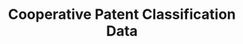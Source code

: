 ---
bigquery: https://console.cloud.google.com/bigquery?p=patents-public-data&d=cpc&page=dataset
citation: '“Cooperative Patent Classification” by the EPO and USPTO, for public use. '
contributors: EPO, USPTO
cost: None
description: Cooperative Patent Classification Data contains the scheme and definitions
  of the Cooperative Patent Classification system for classifying patent documents.
  The CPC is the result of a partnership between the EPO and the USPTO in their joint
  effort to develop a common, internationally compatible classification system for
  technical documents, in particular patent publications, which will be used by both
  offices in the patent granting process
documentation: https://www.cooperativepatentclassification.org/cpcSchemeAndDefinitions
last_edit: 04/05/2022, 09:45:37
location: https://www.cooperativepatentclassification.org/index
maintained_by: USPTO, EPO
schema_fields:
- title_full
- synonyms
- date_revised
- additional_only
- ipcConcordant
- ipc_concordant
- glossary
- residualReferences
- limitingReferences
- informative_references
- informativeReferences
- residual_references
- applicationReferences
- children
- parents
- childGroups
- sizeCache
- breakdown_code
- symbol
- level
- not_allocatable
- titlePart
- application_references
- title_part
- limiting_references
- status
- definition
- child_groups
- breakdownCode
- notAllocatable
- titleFull
- dateRevised
shortname: cooperative_patent_classification
tags:
- patents
- science
title: Cooperative Patent Classification Data
uuid: 984374a7-16e9-4b35-9445-458daceb01bf
---